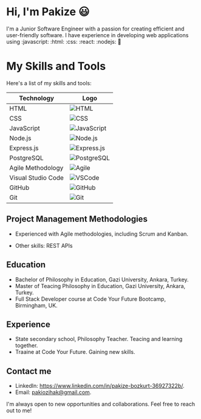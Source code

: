 # Hi, I'm Pakize :smiley:

I'm a Junior Software Engineer with a passion for creating efficient and user-friendly software. I have experience in developing web applications using 
:javascript: :html: :css: :react: :nodejs: :telescope:

# My Skills and Tools

Here's a list of my skills and tools:

| Technology | Logo |
| --- | --- |
| HTML | ![HTML](https://img.icons8.com/color/48/000000/html-5.png) |
| CSS | ![CSS](https://img.icons8.com/color/48/000000/css3.png) |
| JavaScript | ![JavaScript](https://img.icons8.com/color/48/000000/javascript.png) |
| Node.js | ![Node.js](https://img.icons8.com/color/48/000000/nodejs.png) |
| Express.js | ![Express.js](https://img.icons8.com/color/48/000000/expressjs.png) |
| PostgreSQL | ![PostgreSQL](https://img.icons8.com/color/48/000000/postgresql.png) |
| Agile Methodology | ![Agile](https://img.icons8.com/color/48/000000/agile.png) |
| Visual Studio Code | ![VSCode](https://img.icons8.com/color/48/000000/visual-studio-code.png) |
| GitHub | ![GitHub](https://img.icons8.com/color/48/000000/github.png) |
| Git | ![Git](https://img.icons8.com/color/48/000000/git.png) |

 ## Project Management Methodologies
- Experienced with Agile methodologies, including Scrum and Kanban.

- Other skills: REST APIs


## Education
- Bachelor of Philosophy in Education, Gazi University, Ankara, Turkey.
- Master of Teacing Philosophy in Education, Gazi University, Ankara, Turkey.
- Full Stack Developer course at Code Your Future Bootcamp, Birmingham, UK.

## Experience
- State secondary school, Philosophy Teacher. Teacing and learning together.
- Traaine at Code Your Future. Gaining new skills.

## Contact me
- LinkedIn: https://www.linkedin.com/in/pakize-bozkurt-36927322b/.
- Email: pakiozihak@gmail.com.

I'm always open to new opportunities and collaborations. Feel free to reach out to me!

